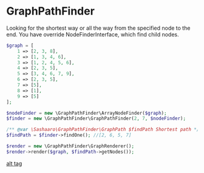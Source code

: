 # GraphPathFinder

Looking for the shortest way or all the way from the specified node to the end. You have override NodeFinderInterface, which find child nodes.

```php
$graph = [
    1 => [2, 3, 8],
    2 => [1, 3, 4, 6],
    3 => [1, 2, 4, 5, 6],
    4 => [2, 3, 5],
    5 => [3, 4, 6, 7, 9],
    6 => [2, 3, 5],
    7 => [5],
    8 => [1],
    9 => [5]
];

$nodeFinder = new \GraphPathFinder\ArrayNodeFinder($graph);
$finder = new \GraphPathFinder\GraphPathFinder(2, 7, $nodeFinder);

/** @var \Sashaaro\GraphPathFinder\GraphPath $findPath Shortest path */
$findPath = $finder->findOne(); //[2, 6, 5, 7]

$render = new \GraphPathFinder\GraphRenderer();
$render->render($graph, $findPath->getNodes());
```

[alt tag](https://raw.githubusercontent.com/sashaaro/GraphPathFinder/master/examples/1.png)
